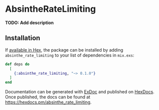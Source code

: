# AbsintheRateLimiting

**TODO: Add description**

## Installation

If [available in Hex](https://hex.pm/docs/publish), the package can be installed
by adding `absinthe_rate_limiting` to your list of dependencies in `mix.exs`:

```elixir
def deps do
  [
    {:absinthe_rate_limiting, "~> 0.1.0"}
  ]
end
```

Documentation can be generated with [ExDoc](https://github.com/elixir-lang/ex_doc)
and published on [HexDocs](https://hexdocs.pm). Once published, the docs can
be found at <https://hexdocs.pm/absinthe_rate_limiting>.

